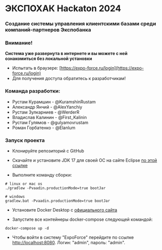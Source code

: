 # ЭКСПОХАК Hackaton 2024

### Создание системы управления клиентскими базами среди компаний-партнеров Экспобанка

### Внимание!


**Система уже развернута в интернете и вы можете с ней ознакомиться без локальной установки**

- Испытать в браузере: [https://expo-force.ru/login](https://expo-force.ru/login)
- Для получения доступа обратитесь к разработчикам!

### Команда разработки:
- Рустам Курамшин - @KuramshinRustam
- Александр Янчий - @AlexYanchiy
- Рустам Зулкарниев - @WerderR
- Владислав Калинин - @First_Kalinin
- Рустам Гулямов - @gulyamovrustam
- Роман Горбатенко - @Elanlum

### Запуск проекта

- Клонируйте репозиторий с GitHub

- Скачайте и установите JDK 17 для своей ОС на сайте Eclipse [по этой ссылке](https://adoptium.net/temurin/releases/)

- Выполните команду сборки:

```shell
# linux or mac os
./gradlew -Pvaadin.productionMode=true bootJar

# windows 
gradlew.bat -Pvaadin.productionMode=true bootJar
```

- Установите Docker Desktop с [официального сайта](https://www.docker.com/products/docker-desktop/)

- Запустите все контейнеры docker-compose следующей командой:
```shell
docker-compose up -d
```

- Чтобы войти в систему "ExpoForce" перейдите по ссылке [http://localhost:8080](http://localhost:8080). Логин: "admin", пароль: "admin".